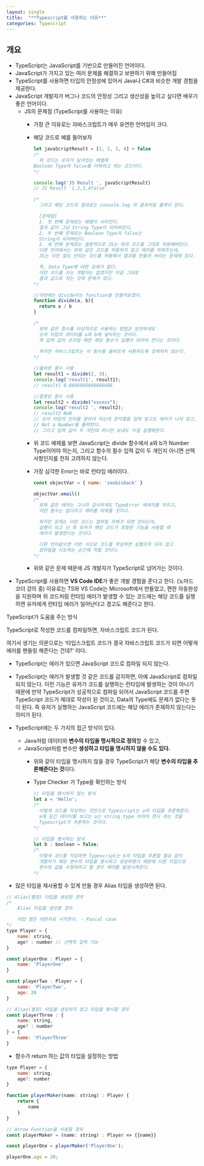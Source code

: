 ```yaml
---
layout: single
title:  "**Typescript를 사용하는 이유**"
categories: Typescript
---
```


## 개요

- TypeScript는 JavaScript를 기반으로 만들어진 언어이다.
- JavaScript가 가지고 있는 여러 문제를 해결하고 보완하기 위해 만들어짐
- TypeScript를 사용하면 타입의 안정성에 있어서 Java나 C#과 비슷한 개발 경험을 제공한다.
- JavaScript 개발자가 버그나 코드의 안정성 그리고 생산성을 높이고 싶다면 배우기 좋은 언어이다.
  - JS의 문제점 (TypeScript를 사용하는 이유)
    - 가장 큰 이유로는 자바스크립트가 매우 유연한 언어임이 크다.
    - 해당 코드로 예를 들어보자

      ```jsx
      let javaScriptResult = [1, 2, 3, 4] + false
      /*
        위 코드는 숫자가 담겨있는 배열에 
      Boolean Type의 false를 더하려고 하는 코드이다.
      */
      
      console.log('JS Result ', javaScriptResult)
      // JS Result '1,2,3,4false'
      
      /*
        그리고 해당 코드의 결과로는 console.log 의 결과처럼 출력이 된다.
      
        [문제점]
        1. 첫 번째 문제로는 배열이 사라진다. 
        결과 값이 그냥 String Type이 되어버린다.
        2. 두 번째 문제로는 Boolean Type의 false는
        String이 되어버린다. 
        3. 세 번째 문제로는 결론적으로 JS는 위의 코드를 그대로 허용해버린다.
        다른 언어에서는 위와 같은 코드를 허용하지 않고 에러를 띄워주는데,
        JS는 이런 말도 안되는 코드를 허용해서 결과를 만들어 버리는 문제에 있다.
      
        즉, Data Type에 대한 강제가 없다.
        이런 코드를 쓰는 개발자는 없겠지만 이걸 그대로 
        결과 값으로 치는 것에 문제가 있다.
      */
      ```

      ```jsx
      //이번에는 divide라는 function을 만들어보겠다.
      function divide(a, b){
        return a / b
      }
      
      /*
        위와 같은 함수를 이상적으로 사용하는 방법은 당연하게도
        숫자 타입의 데이터를 a와 b에 넣어주는 것이다.
        즉 입력 값이 숫자일 때만 해당 함수가 실행이 되어야 한다는 것이다.
        
        하지만 자바스크립트는 이 함수를 올바르게 사용하도록 강제하지 않는다.
      */
      
      //올바른 함수 사용
      let result1 = divide(2, 3);
      console.log('result1', result1);
      // result1 0.6666666666666666
      
      //잘못된 함수 사용
      let result2 = divide("xxxxxx");
      console.log('result2 ', result2);
      // result2 NaN
      // 숫자 타입의 인자를 받아야 하는데 문자열을 입력 받고도 에러가 나지 않고,
      // Not a Number를 출력한다.
      // 그리고 입력 값이 두 개인데 하나만 보내도 이걸 실행해준다.
      ```

    - 위 코드 예제를 보면 JavaScript는 divide 함수에서 a와 b가 Number Type이어야 하는지, 그리고 함수의 필수 입력 값이 두 개인지 아니면 선택사항인지를 전혀 고려하지 않는다.
    - 가장 심각한 Error는 바로 런타임 에러이다.

      ```jsx
      const objectVar = { name: 'seobisback' }
      
      objectVar.email()
      /*
        위와 같은 에러는 그나마 감사하게도 TypeError 메세지를 띄우고,
        이런 함수는 없다라고 에러를 띄워줄 것이다.
      
        하지만 문제는 이런 코드는 컴파일 자체가 되면 안되는데,
        실행이 되고 난 후 유저가 해당 코드가 포함된 기능을 사용할 때
        에러가 발생한다는 것이다.
      
        다른 언어같으면 이런 식으로 코드를 작성하면 실행조차 되지 않고
        컴파일을 시도하는 순간에 막힐 것이다.
      */
      ```

    - 위와 같은 문제 때문에 JS 개발자가 TypeScript로 넘어가는 것이다.
- TypeScript를 사용하면 **VS Code IDE**가 좋은 개발 경험을 준다고 한다. (노마드 코더 강의 중) 이유로는 TS와 VS Code는 Microsoft에서 만들었고, 편한 자동완성을 지원하며 위 코드처럼 런타임 에러가 발생할 수 있는 코드에는 해당 코드를 실행하면 유저에게 런타임 에러가 일어난다고 경고도 해준다고 한다.

TypeScript가 도움을 주는 방식

TypeScript로 작성한 코드를 컴파일하면, 자바스크립트 코드가 된다.

여기서 생기는 의문으로는 ‘타입스크립트 코드가 결국 자바스크립트 코드가 되면 어떻게 에러를 핸들링 해준다는 건데?’ 이다.

- TypeScript는 에러가 있으면 JavaScript 코드로 컴파일 되지 않는다.
- TypeScript는 에러가 발생할 것 같은 코드를 감지하면, 아예 JavaScript로 컴파일 되지 않는다. 이런 기능은 유저가 코드를 실행하는 런타임에 발생하는 것이 아니기 때문에 만약 TypeScript가 성공적으로 컴파일 되어서 JavaScript 코드를 주면 TypeScript 코드가 제대로 작성이 된 것이고, Data의 Type에도 문제가 없다는 뜻이 된다. 즉 유저가 실행하는 JavaScript 코드에는 해당 에러가 존재하지 않는다는 의미가 된다.
- TypeScript에는 두 가지의 접근 방식이 있다.
  - Java처럼 데이터와 **변수의 타입을 명시적으로 정의**할 수 있고,
  - JavaScript처럼 변수만 **생성하고 타입을 명시하지 않을 수도 있다.**
    - 위와 같이 타입을 명시하지 않을 경우 TypeScript가 해당 **변수의 타입을 추론해준다는 것**이다.
    - Type Checker 가 Type을 확인하는 방식

      ```jsx
      // 타입을 명시하지 않는 방식
      let a = 'Hello';
      /*
        이렇게 코드를 작성하는 것만으로 Typescript는 a의 타입을 추론해준다.
        a에 담긴 데이터를 보고는 a는 string type 이어야 한다 라는 것을
        Typescript가 추론하는 것이다.
      */
      
      // 타입을 명시하는 방식
      let b : boolean = false;
      /*
        이렇게 코드를 작성하면 Typescript는 b의 타입을 추론할 필요 없이
        개발자가 해당 변수의 타입을 명시하고 생성하였기 때문에 다른 타입으로
        변수의 값을 수정하려고 할 경우 에러를 발생시켜준다.
      */
      ```

- 많은 타입을 재사용할 수 있게 만들 경우 Alias 타입을 생성하면 된다.

```jsx
// Alias(별칭) 타입을 생성한 경우
/*
	Alias 타입을 생성할 경우

	타입 명은 대문자로 시작한다. - Pascal case
*/ 
type Player = {
	name: string,
	age? : number // 선택적 입력 가능
}

const playerOne : Player = {
	name: 'PlayerOne'
}

const playerTwo : Player = {
	name: 'PlayerTwo',
	age: 20
}

// Alias(별칭) 타입을 생성하지 않고 타입을 명시할 경우
const playerThree : {
	name: string,
	age? : number
} = {
	name: 'PlayerThree'
}
```

- 함수가 return 하는 값의 타입을 설정하는 방법

```jsx
type Player = {
	name: string,
	age?: number
}

function playerMaker(name: string) : Player {
	return {
		name
	}
}

// Arrow Function을 사용할 경우
const playerMaker = (name: string) : Player => {{name}}

const playerOne = playerMaker('PlayerOne');

playerOne.age = 20;
```